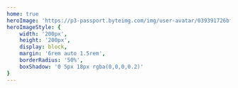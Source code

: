 ```yaml
---
home: true
heroImage: 'https://p3-passport.byteimg.com/img/user-avatar/039391726bfa394febe9e5853f06026a~180x180.awebp'
heroImageStyle: { 
	width: '200px',
	height: '200px',
	display: block,
	margin: '6rem auto 1.5rem',
	borderRadius: '50%',
	boxShadow: '0 5px 18px rgba(0,0,0,0.2)'
}
---
```

